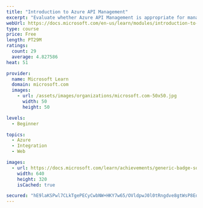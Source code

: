 ```yaml
---
title: "Introduction to Azure API Management"
excerpt: "Evaluate whether Azure API Management is appropriate for managing and exposing your organization's APIs"
webUrl: https://docs.microsoft.com/en-us/learn/modules/introduction-to-azure-api-management/
type: course
price: Free
length: PT29M
ratings:
  count: 29
  average: 4.827586
heat: 51

provider:
  name: Microsoft Learn
  domain: microsoft.com
  images:
    - url: /assets/images/organizations/microsoft.com-50x50.jpg
      width: 50
      height: 50

levels:
  - Beginner

topics:
  - Azure
  - Integration
  - Web

images:
  - url: https://docs.microsoft.com/learn/achievements/generic-badge-social.png
    width: 640
    height: 320
    isCached: true

secured: "hE9laKSPwl7CLkTgePECyCwbNW+HKY7w65/OVldpwJ0l0tRngdve8gtWsP8EdCJQk2/7M+WvWiF+609vBq/aHH3isEOqRAmBxwXu2G4mFQM4OyA44LDyVX4oratPwxo2tYq3amMspv9Xw+B+AYP/BHj86bnT3Q7DWyweoX2HM3SBHUSC1hgJT3XKamOa6kGbsYZY6kZ1aRBGEQF7urhUtesXntRErd0XJzP+k3zvrLJDBDK9aUIdptLzjxylKEsZqMhvzNXp1Pk0jWp4JWJMZxfSifqd71YSC81ri+HBs3PMLop65cvatVP3Y2DMOOTGAFoZRx5ZtfrTqcBihQvEESVe5kM60+AN6cSJvw2/d7QIxP94MZ7s0B+McxOo7b2YCVt2x9Z6N4ZWqn3IpBsN9HCulY3YEra8DlpuvjheR5Y=;34Yb71cocOwTtCi6RrMcCg=="
---
```


